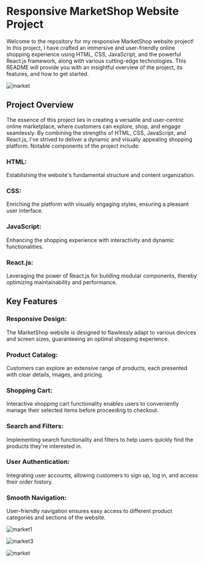 # Responsive MarketShop Website Project
Welcome to the repository for my responsive MarketShop website project! In this project, I have crafted an immersive and user-friendly online shopping experience using HTML, CSS, JavaScript, and the powerful React.js framework, along with various cutting-edge technologies. This README will provide you with an insightful overview of the project, its features, and how to get started.

 ![market](https://github.com/shivak-dev/MarketShop/assets/142004400/5f1d3f9c-9215-4cdf-95c1-426eaa3ad550)
 
## Project Overview
The essence of this project lies in creating a versatile and user-centric online marketplace, where customers can explore, shop, and engage seamlessly. By combining the strengths of HTML, CSS, JavaScript, and React.js, I've strived to deliver a dynamic and visually appealing shopping platform. Notable components of the project include:
### HTML: 
Establishing the website's fundamental structure and content organization.
### CSS: 
Enriching the platform with visually engaging styles, ensuring a pleasant user interface.
### JavaScript:
 Enhancing the shopping experience with interactivity and dynamic functionalities.
### React.js:
 Leveraging the power of React.js for building modular components, thereby optimizing maintainability and performance.
## Key Features
### Responsive Design:
 The MarketShop website is designed to flawlessly adapt to various devices and screen sizes, guaranteeing an optimal shopping experience.
### Product Catalog:
 Customers can explore an extensive range of products, each presented with clear details, images, and pricing.
### Shopping Cart: 
Interactive shopping cart functionality enables users to conveniently manage their selected items before proceeding to checkout.
### Search and Filters: 
Implementing search functionality and filters to help users quickly find the products they're interested in.
### User Authentication: 
Integrating user accounts, allowing customers to sign up, log in, and access their order history.
### Smooth Navigation:
 User-friendly navigation ensures easy access to different product categories and sections of the website.
 
![market1](https://github.com/shivak-dev/MarketShop/assets/142004400/7fd79a7f-c181-4d47-9c1e-056ccfeeb06f)

![market3](https://github.com/shivak-dev/MarketShop/assets/142004400/56497c3a-c8d7-41b0-bbb0-753fd417e4ce)

![market](https://github.com/shivak-dev/MarketShop/assets/142004400/950c3967-20a7-4993-a23c-4faa76559f41)








